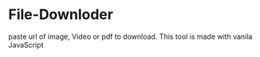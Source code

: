 # File-Downloder
paste url of image, Video or pdf to download. This tool is made with vanila JavaScript
